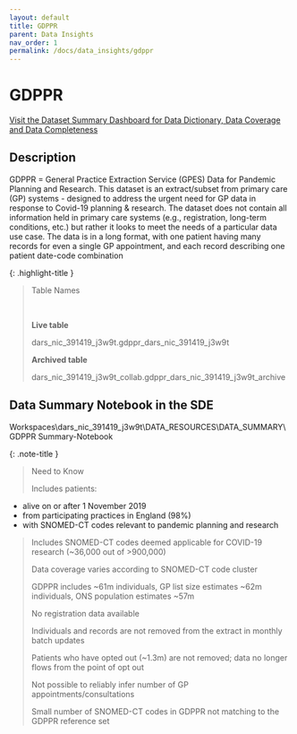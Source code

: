 ```yaml
---
layout: default
title: GDPPR
parent: Data Insights
nav_order: 1
permalink: /docs/data_insights/gdppr
---
```


# GDPPR

<span class="fs-3">
  <a href="https://github.com/BHFDSC/cvd-covid-tre-dashboard" class="btn" target="_blank">Visit the Dataset Summary Dashboard for Data Dictionary, Data Coverage and Data Completeness</a>
</span>

## Description

GDPPR = General Practice Extraction Service (GPES) Data for Pandemic Planning and Research. This dataset is an extract/subset from primary care (GP) systems - designed to address the urgent need for GP data in response to Covid-19 planning & research. The dataset does not contain all information held in primary care systems (e.g., registration, long-term conditions, etc.) but rather it looks to meet the needs of a particular data use case. The data is in a long format, with one patient having many records for even a single GP appointment, and each record describing one patient date-code combination


{: .highlight-title }
> Table Names
>
> &nbsp;
>
> **Live table**
> >
> dars_nic_391419_j3w9t.gdppr_dars_nic_391419_j3w9t
>
> **Archived table**
> >
> dars_nic_391419_j3w9t_collab.gdppr_dars_nic_391419_j3w9t_archive

## Data Summary Notebook in the SDE

Workspaces\dars_nic_391419_j3w9t\DATA_RESOURCES\DATA_SUMMARY\GDPPR Summary-Notebook

{: .note-title }
> Need to Know
>
> Includes patients:
* alive on or after 1 November 2019
* from participating practices in England (98%)
* with SNOMED-CT codes relevant to pandemic planning and research
>
> Includes SNOMED-CT codes deemed applicable for COVID-19 research (~36,000 out of >900,000)
>
> Data coverage varies according to SNOMED-CT code cluster
>
> GDPPR includes ~61m individuals, GP list size estimates ~62m individuals, ONS population estimates ~57m
>
> No registration data available
>
> Individuals and records are not removed from the extract in monthly batch updates
>
> Patients who have opted out (~1.3m) are not removed; data no longer flows from the point of opt out
>
> Not possible to reliably infer number of GP appointments/consultations
>
> Small number of SNOMED-CT codes in GDPPR not matching to the GDPPR reference set

